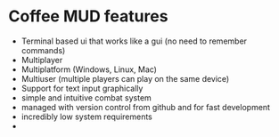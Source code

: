 # Coffee MUD features

- Terminal based ui that works like a gui (no need to remember commands)
- Multiplayer
- Multiplatform (Windows, Linux, Mac)
- Multiuser (multiple players can play on the same device)
- Support for text input graphically
- simple and intuitive combat system
- managed with version control from github and for fast development
- incredibly low system requirements
- 